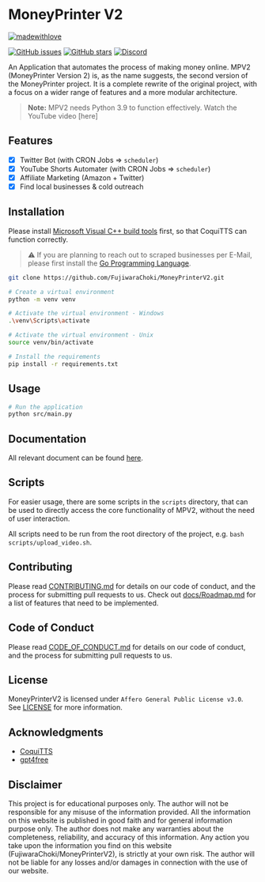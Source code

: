 # MoneyPrinter V2

[![madewithlove](https://img.shields.io/badge/made_with-%E2%9D%A4-red?style=for-the-badge&labelColor=orange)](https://github.com/RVC-Boss/GPT-SoVITS)

[![GitHub issues](https://img.shields.io/github/issues/FujiwaraChoki/MoneyPrinterV2?style=for-the-badge)](https://github.com/FujiwaraChoki/MoneyPrinterV2/issues)
[![GitHub stars](https://img.shields.io/github/stars/FujiwaraChoki/MoneyPrinterV2?style=for-the-badge)](https://github.com/FujiwaraChoki/MoneyPrinterV2/stargazers)
[![Discord](https://img.shields.io/discord/1134848537704804432?style=for-the-badge)](https://dsc.gg/fuji-community)

An Application that automates the process of making money online.
MPV2 (MoneyPrinter Version 2) is, as the name suggests, the second version of the MoneyPrinter project. It is a complete rewrite of the original project, with a focus on a wider range of features and a more modular architecture.

> **Note:** MPV2 needs Python 3.9 to function effectively.
> Watch the YouTube video [here]

## Features

- [x] Twitter Bot (with CRON Jobs => `scheduler`)
- [x] YouTube Shorts Automater (with CRON Jobs => `scheduler`)
- [x] Affiliate Marketing (Amazon + Twitter)
- [x] Find local businesses & cold outreach

## Installation

Please install [Microsoft Visual C++ build tools](https://visualstudio.microsoft.com/de/visual-cpp-build-tools/) first, so that CoquiTTS can function correctly.

> ⚠️ If you are planning to reach out to scraped businesses per E-Mail, please first install the [Go Programming Language](https://golang.org/).

```bash
git clone https://github.com/FujiwaraChoki/MoneyPrinterV2.git

# Create a virtual environment
python -m venv venv

# Activate the virtual environment - Windows
.\venv\Scripts\activate

# Activate the virtual environment - Unix
source venv/bin/activate

# Install the requirements
pip install -r requirements.txt
```

## Usage

```bash
# Run the application
python src/main.py
```

## Documentation

All relevant document can be found [here](docs/).

## Scripts

For easier usage, there are some scripts in the `scripts` directory, that can be used to directly access the core functionality of MPV2, without the need of user interaction.

All scripts need to be run from the root directory of the project, e.g. `bash scripts/upload_video.sh`.

## Contributing

Please read [CONTRIBUTING.md](CONTRIBUTING.md) for details on our code of conduct, and the process for submitting pull requests to us. Check out [docs/Roadmap.md](docs/Roadmap.md) for a list of features that need to be implemented.

## Code of Conduct

Please read [CODE_OF_CONDUCT.md](CODE_OF_CONDUCT.md) for details on our code of conduct, and the process for submitting pull requests to us.

## License

MoneyPrinterV2 is licensed under `Affero General Public License v3.0`. See [LICENSE](LICENSE) for more information.

## Acknowledgments

- [CoquiTTS](https://github.com/coqui-ai/TTS)
- [gpt4free](https://github.com/xtekky/gpt4free)

## Disclaimer

This project is for educational purposes only. The author will not be responsible for any misuse of the information provided. All the information on this website is published in good faith and for general information purpose only. The author does not make any warranties about the completeness, reliability, and accuracy of this information. Any action you take upon the information you find on this website (FujiwaraChoki/MoneyPrinterV2), is strictly at your own risk. The author will not be liable for any losses and/or damages in connection with the use of our website.
